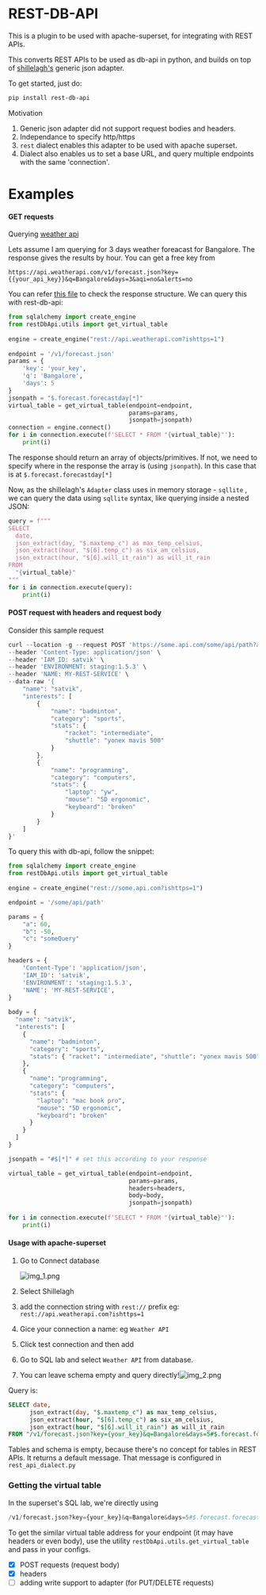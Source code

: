 
# REST-DB-API  
  
This is a plugin to be used with apache-superset, for integrating with REST APIs.

This converts REST APIs to be used as db-api in python, and builds on top of [shillelagh's](https://github.com/betodealmeida/shillelagh) generic json adapter.

To get started, just do:
```bash
pip install rest-db-api
```

Motivation
1. Generic json adapter did not support request bodies and headers.
2. Independance to specify http/https
4. `rest` dialect enables this adapter to be used with apache superset. 
5. Dialect also enables us to set a base URL, and query multiple endpoints with the same 'connection'.


# Examples

#### GET requests
Querying [weather api](https://www.weatherapi.com/)

Lets assume I am querying for 3 days weather foreacast for Bangalore. The response gives the results by hour. You can get a free key from 
```curl
https://api.weatherapi.com/v1/forecast.json?key={{your_api_key}}&q=Bangalore&days=3&aqi=no&alerts=no
```

You can refer [this file](https://github.com/SatvikNema/rest-db-api/blob/main/examples/sample-weather-response.json) to check the response structure.
We can query this with rest-db-api:
```python
from sqlalchemy import create_engine  
from restDbApi.utils import get_virtual_table  
  
engine = create_engine("rest://api.weatherapi.com?ishttps=1")  
  
endpoint = '/v1/forecast.json'  
params = {  
    'key': 'your_key',  
    'q': 'Bangalore',  
    'days': 5  
}  
jsonpath = "$.forecast.forecastday[*]"  
virtual_table = get_virtual_table(endpoint=endpoint,  
                                  params=params,  
                                  jsonpath=jsonpath)  
connection = engine.connect()  
for i in connection.execute(f'SELECT * FROM "{virtual_table}"'):  
    print(i)
```

The response should return an array of objects/primitives. If not, we need to specify where in the response the array is (using `jsonpath`). In this case that is at `$.forecast.forecastday[*]`

Now, as the shillelagh's `Adapter` class uses in memory storage - `sqllite` , we can query the data using `sqllite` syntax, like querying inside a nested JSON:
```python
query = f"""  
SELECT  
  date,
  json_extract(day, "$.maxtemp_c") as max_temp_celsius,  
  json_extract(hour, "$[6].temp_c") as six_am_celsius,  
  json_extract(hour, "$[6].will_it_rain") as will_it_rain
FROM  
  "{virtual_table}"  
"""  
for i in connection.execute(query):  
    print(i)
```

#### POST request with headers and request body

Consider this sample request
```javascript
curl --location -g --request POST 'https://some.api.com/some/api/path?a=60&c=someQuery&b=-50#$[*]' \
--header 'Content-Type: application/json' \
--header 'IAM_ID: satvik' \
--header 'ENVIRONMENT: staging:1.5.3' \
--header 'NAME: MY-REST-SERVICE' \
--data-raw '{
    "name": "satvik",
    "interests": [
        {
            "name": "badminton",
            "category": "sports",
            "stats": {
                "racket": "intermediate",
                "shuttle": "yonex mavis 500"
            }
        },
        {
            "name": "programming",
            "category": "computers",
            "stats": {
                "laptop": "yw",
                "mouse": "5D ergonomic",
                "keyboard": "broken"
            }
        }
    ]
}'
```

To query this with db-api, follow the snippet:
```python
from sqlalchemy import create_engine  
from restDbApi.utils import get_virtual_table
  
engine = create_engine("rest://some.api.com?ishttps=1")

endpoint = '/some/api/path'

params = {
	"a": 60,
	"b": -50,
	"c": "someQuery"
}

headers = {  
    'Content-Type': 'application/json',  
    'IAM_ID': 'satvik',  
    'ENVIRONMENT': 'staging:1.5.3',  
    'NAME': 'MY-REST-SERVICE',  
}  
  
body = {  
  "name": "satvik",  
  "interests": [  
    {  
      "name": "badminton",  
      "category": "sports",  
      "stats": { "racket": "intermediate", "shuttle": "yonex mavis 500" }  
    },  
    {  
      "name": "programming",  
      "category": "computers",  
      "stats": {  
        "laptop": "mac book pro",  
        "mouse": "5D ergonomic",  
        "keyboard": "broken"  
      }  
    }  
  ]  
}  

jsonpath = "#$[*]" # set this according to your response  

virtual_table = get_virtual_table(endpoint=endpoint,  
								  params=params,
                                  headers=headers,  
                                  body=body,  
                                  jsonpath=jsonpath)  
  
for i in connection.execute(f'SELECT * FROM "{virtual_table}"'):  
    print(i)
```

#### Usage with apache-superset
1. Go to Connect database

    ![img_1.png](img_1.png)
2. Select Shillelagh
3. add the connection string with `rest://` prefix
   eg: `rest://api.weatherapi.com?ishttps=1`
4. Gice your connection a name: eg `Weather API`
5. Click test connection and then add
6. Go to SQL lab and select `Weather API` from database.
7. You can leave schema empty and query directly!![img_2.png](img_2.png)

Query is:
```SQL
SELECT date, 
      json_extract(day, "$.maxtemp_c") as max_temp_celsius,
      json_extract(hour, "$[6].temp_c") as six_am_celsius,
      json_extract(hour, "$[6].will_it_rain") as will_it_rain
FROM "/v1/forecast.json?key={your_key}&q=Bangalore&days=5#$.forecast.forecastday[*]";
```
Tables and schema is empty, because there's no concept for tables in REST APIs. 
It returns a default message. That message is configured in `rest_api_dialect.py`


### Getting the virtual table 
In the superset's SQL lab, we're directly using 
```python
/v1/forecast.json?key={your_key}&q=Bangalore&days=5#$.forecast.forecastday[*]
```
To get the similar virtual table address for your endpoint (it may have headers or even body), use the utility `restDbApi.utils.get_virtual_table` and pass in your configs. 

 - [x] POST requests (request body)  
 - [x] headers  
 - [ ] adding write support to adapter (for PUT/DELETE requests)
